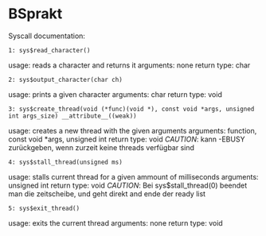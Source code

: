 # BSprakt

Syscall documentation:

	1: sys$read_character()
usage: reads a character and returns it
arguments: none
return type: char

	2: sys$output_character(char ch)
usage: prints a given character
arguments: char
return type: void

	3: sys$create_thread(void (*func)(void *), const void *args, unsigned int args_size) __attribute__((weak))
usage: creates a new thread with the given arguments
arguments: function, const void *args, unsigned int
return type: void
*CAUTION*: kann -EBUSY zurückgeben, wenn zurzeit keine threads verfügbar sind

	4: sys$stall_thread(unsigned ms)
usage: stalls current thread for a given ammount of milliseconds
arguments: unsigned int
return type: void
*CAUTION*: Bei sys$stall_thread(0) beendet man die zeitscheibe, und geht direkt and ende der ready list

	5: sys$exit_thread()
usage: exits the current thread
arguments: none
return type: void